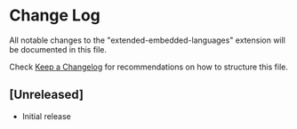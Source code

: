 # Change Log

All notable changes to the "extended-embedded-languages" extension will be documented in this file.

Check [Keep a Changelog](http://keepachangelog.com/) for recommendations on how to structure this file.

## [Unreleased]

- Initial release